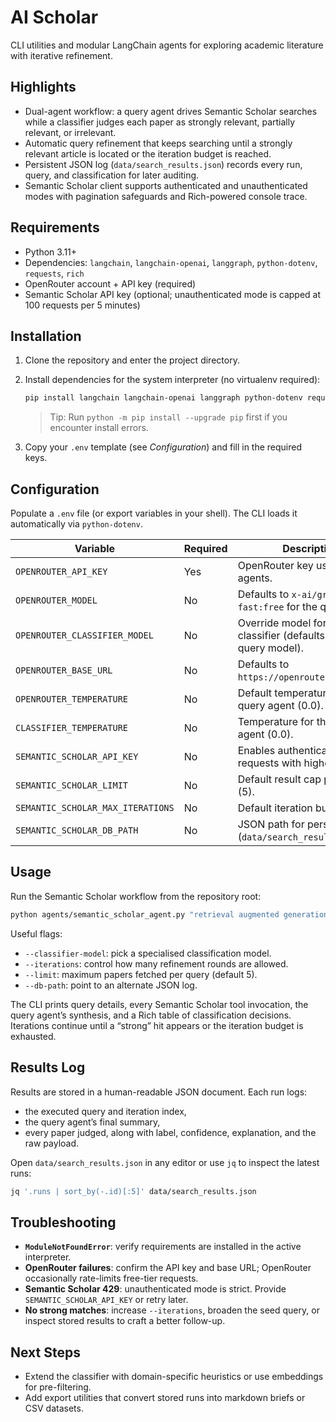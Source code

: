 # AI Scholar

CLI utilities and modular LangChain agents for exploring academic literature with iterative refinement.

## Highlights
- Dual-agent workflow: a query agent drives Semantic Scholar searches while a classifier judges each paper as strongly relevant, partially relevant, or irrelevant.
- Automatic query refinement that keeps searching until a strongly relevant article is located or the iteration budget is reached.
- Persistent JSON log (`data/search_results.json`) records every run, query, and classification for later auditing.
- Semantic Scholar client supports authenticated and unauthenticated modes with pagination safeguards and Rich-powered console trace.

## Requirements
- Python 3.11+
- Dependencies: `langchain`, `langchain-openai`, `langgraph`, `python-dotenv`, `requests`, `rich`
- OpenRouter account + API key (required)
- Semantic Scholar API key (optional; unauthenticated mode is capped at 100 requests per 5 minutes)

## Installation
1. Clone the repository and enter the project directory.
2. Install dependencies for the system interpreter (no virtualenv required):

   ```bash
   pip install langchain langchain-openai langgraph python-dotenv requests rich
   ```

   > Tip: Run `python -m pip install --upgrade pip` first if you encounter install errors.
3. Copy your `.env` template (see *Configuration*) and fill in the required keys.

## Configuration
Populate a `.env` file (or export variables in your shell). The CLI loads it automatically via `python-dotenv`.

| Variable | Required | Description |
| --- | --- | --- |
| `OPENROUTER_API_KEY` | Yes | OpenRouter key used by both agents.
| `OPENROUTER_MODEL` | No | Defaults to `x-ai/grok-4-fast:free` for the query agent.
| `OPENROUTER_CLASSIFIER_MODEL` | No | Override model for the classifier (defaults to the query model).
| `OPENROUTER_BASE_URL` | No | Defaults to `https://openrouter.ai/api/v1`.
| `OPENROUTER_TEMPERATURE` | No | Default temperature for the query agent (0.0).
| `CLASSIFIER_TEMPERATURE` | No | Temperature for the classifier agent (0.0).
| `SEMANTIC_SCHOLAR_API_KEY` | No | Enables authenticated requests with higher limits.
| `SEMANTIC_SCHOLAR_LIMIT` | No | Default result cap per query (5).
| `SEMANTIC_SCHOLAR_MAX_ITERATIONS` | No | Default iteration budget (3).
| `SEMANTIC_SCHOLAR_DB_PATH` | No | JSON path for persistence (`data/search_results.json`).

## Usage
Run the Semantic Scholar workflow from the repository root:

```bash
python agents/semantic_scholar_agent.py "retrieval augmented generation"
```

Useful flags:
- `--classifier-model`: pick a specialised classification model.
- `--iterations`: control how many refinement rounds are allowed.
- `--limit`: maximum papers fetched per query (default 5).
- `--db-path`: point to an alternate JSON log.

The CLI prints query details, every Semantic Scholar tool invocation, the query agent’s synthesis, and a Rich table of classification decisions. Iterations continue until a “strong” hit appears or the iteration budget is exhausted.

## Results Log
Results are stored in a human-readable JSON document. Each run logs:
- the executed query and iteration index,
- the query agent’s final summary,
- every paper judged, along with label, confidence, explanation, and the raw payload.

Open `data/search_results.json` in any editor or use `jq` to inspect the latest runs:

```bash
jq '.runs | sort_by(-.id)[:5]' data/search_results.json
```

## Troubleshooting
- **`ModuleNotFoundError`**: verify requirements are installed in the active interpreter.
- **OpenRouter failures**: confirm the API key and base URL; OpenRouter occasionally rate-limits free-tier requests.
- **Semantic Scholar 429**: unauthenticated mode is strict. Provide `SEMANTIC_SCHOLAR_API_KEY` or retry later.
- **No strong matches**: increase `--iterations`, broaden the seed query, or inspect stored results to craft a better follow-up.

## Next Steps
- Extend the classifier with domain-specific heuristics or use embeddings for pre-filtering.
- Add export utilities that convert stored runs into markdown briefs or CSV datasets.
